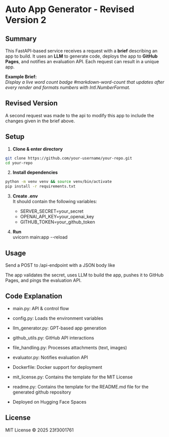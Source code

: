 # Auto App Generator - Revised Version 2

## Summary

This FastAPI-based service receives a request with a **brief** describing an app to build. It uses an **LLM** to generate code, deploys the app to **GitHub Pages**, and notifies an evaluation API. Each request can result in a unique app.

**Example Brief:**  
_Display a live word count badge #markdown-word-count that updates after every render and formats numbers with Intl.NumberFormat._

## Revised Version  

A second request was made to the api to modify this app to include the changes given in the brief above.  

## Setup

1. **Clone & enter directory**  
```bash  
git clone https://github.com/your-username/your-repo.git  
cd your-repo  
```  

2. **Install dependencies**  
```bash
python -m venv venv && source venv/bin/activate  
pip install -r requirements.txt  
```  

3. **Create .env**  
    It should contain the following variables:  
    - SERVER_SECRET=your_secret  
    - OPENAI_API_KEY=your_openai_key  
    - GITHUB_TOKEN=your_github_token  

4. **Run**  
    uvicorn main:app --reload  

## Usage

Send a POST to /api-endpoint with a JSON body like

The app validates the secret, uses LLM to build the app, pushes it to GitHub Pages, and pings the evaluation API.

## Code Explanation

* main.py: API & control flow  

* config.py: Loads the environment variables

* llm_generator.py: GPT-based app generation  

* github_utils.py: GitHub API interactions  

* file_handling.py: Processes attachments (text, images)  

* evaluator.py: Notifies evaluation API  

* Dockerfile: Docker support for deployment 

* mit_license.py: Contains the template for the MIT License  

* readme.py: Contains the template for the README.md file for the generated github repository  

* Deployed on Hugging Face Spaces  

## License

MIT License © 2025 23f3001761
